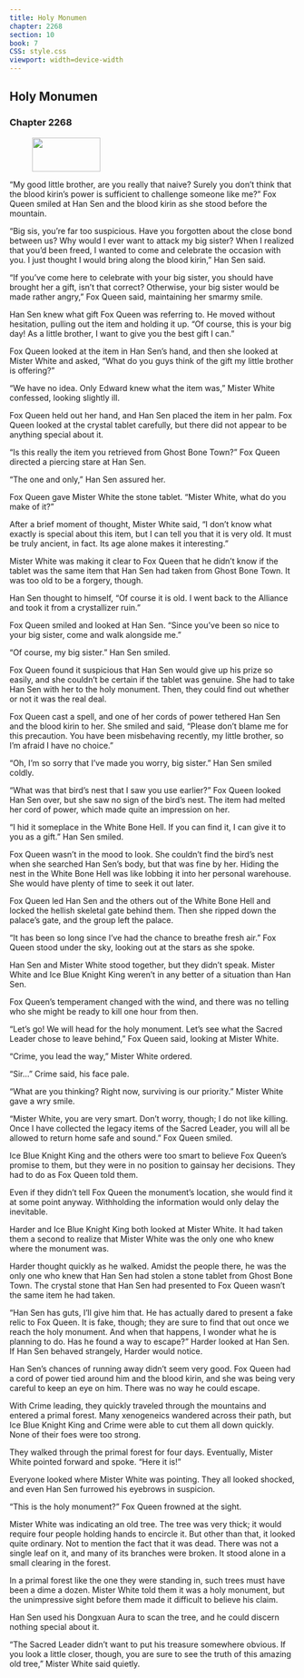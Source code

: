 ```yaml
---
title: Holy Monumen
chapter: 2268
section: 10
book: 7
CSS: style.css
viewport: width=device-width
---
```


## Holy Monumen

### Chapter 2268

<figure>
	<img src="../Images/gem.gif" alt="" id="gem" width="120" height="60" />
</figure>

“My good little brother, are you really that naive? Surely you don’t think that the blood kirin’s power is sufficient to challenge someone like me?” Fox Queen smiled at Han Sen and the blood kirin as she stood before the mountain.

“Big sis, you’re far too suspicious. Have you forgotten about the close bond between us? Why would I ever want to attack my big sister? When I realized that you’d been freed, I wanted to come and celebrate the occasion with you. I just thought I would bring along the blood kirin,” Han Sen said.

“If you’ve come here to celebrate with your big sister, you should have brought her a gift, isn’t that correct? Otherwise, your big sister would be made rather angry,” Fox Queen said, maintaining her smarmy smile.

Han Sen knew what gift Fox Queen was referring to. He moved without hesitation, pulling out the item and holding it up. “Of course, this is your big day! As a little brother, I want to give you the best gift I can.”

Fox Queen looked at the item in Han Sen’s hand, and then she looked at Mister White and asked, “What do you guys think of the gift my little brother is offering?”

“We have no idea. Only Edward knew what the item was,” Mister White confessed, looking slightly ill.

Fox Queen held out her hand, and Han Sen placed the item in her palm. Fox Queen looked at the crystal tablet carefully, but there did not appear to be anything special about it.

“Is this really the item you retrieved from Ghost Bone Town?” Fox Queen directed a piercing stare at Han Sen.

“The one and only,” Han Sen assured her.

Fox Queen gave Mister White the stone tablet. “Mister White, what do you make of it?”

After a brief moment of thought, Mister White said, “I don’t know what exactly is special about this item, but I can tell you that it is very old. It must be truly ancient, in fact. Its age alone makes it interesting.”

Mister White was making it clear to Fox Queen that he didn’t know if the tablet was the same item that Han Sen had taken from Ghost Bone Town. It was too old to be a forgery, though.

Han Sen thought to himself, “Of course it is old. I went back to the Alliance and took it from a crystallizer ruin.”

Fox Queen smiled and looked at Han Sen. “Since you’ve been so nice to your big sister, come and walk alongside me.”

“Of course, my big sister.” Han Sen smiled.

Fox Queen found it suspicious that Han Sen would give up his prize so easily, and she couldn’t be certain if the tablet was genuine. She had to take Han Sen with her to the holy monument. Then, they could find out whether or not it was the real deal.

Fox Queen cast a spell, and one of her cords of power tethered Han Sen and the blood kirin to her. She smiled and said, “Please don’t blame me for this precaution. You have been misbehaving recently, my little brother, so I’m afraid I have no choice.”

“Oh, I’m so sorry that I’ve made you worry, big sister.” Han Sen smiled coldly.

“What was that bird’s nest that I saw you use earlier?” Fox Queen looked Han Sen over, but she saw no sign of the bird’s nest. The item had melted her cord of power, which made quite an impression on her.

“I hid it someplace in the White Bone Hell. If you can find it, I can give it to you as a gift.” Han Sen smiled.

Fox Queen wasn’t in the mood to look. She couldn’t find the bird’s nest when she searched Han Sen’s body, but that was fine by her. Hiding the nest in the White Bone Hell was like lobbing it into her personal warehouse. She would have plenty of time to seek it out later.

Fox Queen led Han Sen and the others out of the White Bone Hell and locked the hellish skeletal gate behind them. Then she ripped down the palace’s gate, and the group left the palace.

“It has been so long since I’ve had the chance to breathe fresh air.” Fox Queen stood under the sky, looking out at the stars as she spoke.

Han Sen and Mister White stood together, but they didn’t speak. Mister White and Ice Blue Knight King weren’t in any better of a situation than Han Sen.

Fox Queen’s temperament changed with the wind, and there was no telling who she might be ready to kill one hour from then.

“Let’s go! We will head for the holy monument. Let’s see what the Sacred Leader chose to leave behind,” Fox Queen said, looking at Mister White.

“Crime, you lead the way,” Mister White ordered.

“Sir…” Crime said, his face pale.

“What are you thinking? Right now, surviving is our priority.” Mister White gave a wry smile.

“Mister White, you are very smart. Don’t worry, though; I do not like killing. Once I have collected the legacy items of the Sacred Leader, you will all be allowed to return home safe and sound.” Fox Queen smiled.

Ice Blue Knight King and the others were too smart to believe Fox Queen’s promise to them, but they were in no position to gainsay her decisions. They had to do as Fox Queen told them.

Even if they didn’t tell Fox Queen the monument’s location, she would find it at some point anyway. Withholding the information would only delay the inevitable.

Harder and Ice Blue Knight King both looked at Mister White. It had taken them a second to realize that Mister White was the only one who knew where the monument was.

Harder thought quickly as he walked. Amidst the people there, he was the only one who knew that Han Sen had stolen a stone tablet from Ghost Bone Town. The crystal stone that Han Sen had presented to Fox Queen wasn’t the same item he had taken.

“Han Sen has guts, I’ll give him that. He has actually dared to present a fake relic to Fox Queen. It is fake, though; they are sure to find that out once we reach the holy monument. And when that happens, I wonder what he is planning to do. Has he found a way to escape?” Harder looked at Han Sen. If Han Sen behaved strangely, Harder would notice.

Han Sen’s chances of running away didn’t seem very good. Fox Queen had a cord of power tied around him and the blood kirin, and she was being very careful to keep an eye on him. There was no way he could escape.

With Crime leading, they quickly traveled through the mountains and entered a primal forest. Many xenogeneics wandered across their path, but Ice Blue Knight King and Crime were able to cut them all down quickly. None of their foes were too strong.

They walked through the primal forest for four days. Eventually, Mister White pointed forward and spoke. “Here it is!”

Everyone looked where Mister White was pointing. They all looked shocked, and even Han Sen furrowed his eyebrows in suspicion.

“This is the holy monument?” Fox Queen frowned at the sight.

Mister White was indicating an old tree. The tree was very thick; it would require four people holding hands to encircle it. But other than that, it looked quite ordinary. Not to mention the fact that it was dead. There was not a single leaf on it, and many of its branches were broken. It stood alone in a small clearing in the forest.

In a primal forest like the one they were standing in, such trees must have been a dime a dozen. Mister White told them it was a holy monument, but the unimpressive sight before them made it difficult to believe his claim.

Han Sen used his Dongxuan Aura to scan the tree, and he could discern nothing special about it.

“The Sacred Leader didn’t want to put his treasure somewhere obvious. If you look a little closer, though, you are sure to see the truth of this amazing old tree,” Mister White said quietly.